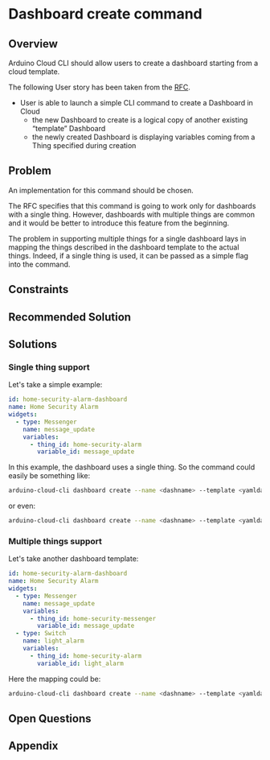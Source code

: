 # Dashboard create command

## Overview
Arduino Cloud CLI should allow users to create a dashboard starting from a cloud template.

The following User story has been taken from the [RFC](https://arduino.atlassian.net/wiki/spaces/FTWEB/pages/2761064740/Arduino+Cloud+CLI).
* User is able to launch a simple CLI command to create a Dashboard in Cloud
  * the new Dashboard to create is a logical copy of another existing “template” Dashboard
  * the newly created Dashboard is displaying variables coming from a Thing specified during creation

## Problem
An implementation for this command should be chosen.

The RFC specifies that this command is going to work only for dashboards with a single thing. However, dashboards with multiple things are common and it would be better to introduce this feature from the beginning.

The problem in supporting multiple things for a single dashboard lays in mapping the things described in the dashboard template to the actual things.
Indeed, if a single thing is used, it can be passed as a simple flag into the command.

## Constraints

## Recommended Solution

<!-- Title of the solution from the "Solutions" section you are recommending. -->

## Solutions

### Single thing support

Let's take a simple example:
```YAML
id: home-security-alarm-dashboard
name: Home Security Alarm
widgets:
  - type: Messenger
    name: message_update
    variables:
      - thing_id: home-security-alarm
        variable_id: message_update
```
In this example, the dashboard uses a single thing. So the command could easily be something like: 

```sh
arduino-cloud-cli dashboard create --name <dashname> --template <yamldashtemplfile> --thing-id <mythingid>
```

or even:

```sh
arduino-cloud-cli dashboard create --name <dashname> --template <yamldashtemplfile> --thing-override <home-security-alarm>=<mythingid>
```

### Multiple things support

Let's take another dashboard template:
```YAML
id: home-security-alarm-dashboard
name: Home Security Alarm
widgets:
  - type: Messenger
    name: message_update
    variables:
      - thing_id: home-security-messenger
        variable_id: message_update
  - type: Switch
    name: light_alarm
    variables:
      - thing_id: home-security-alarm
        variable_id: light_alarm
```
Here the mapping could be:

```sh
arduino-cloud-cli dashboard create --name <dashname> --template <yamldashtemplfile> --thing-override home-security-alarm=<mythingid1>,home-security-messenger=<mythingid2>
```

## Open Questions

## Appendix

<!-- Provide links to any relevant information. -->
